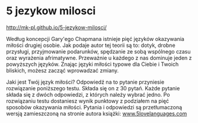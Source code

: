 # 5 jezykow milosci

http://mk-pl.github.io/5-jezykow-milosci/

Według koncepcji Gary'ego Chapmana istnieje pięć języków okazywania miłości drugiej osobie. Jak podaje autor tej teorii są to: dotyk, drobne przysługi, przyjmowanie podarunków, spędzanie ze sobą wspólnego czasu oraz wyrażenia afrimatywne. Przeważnie u każdego z nas dominuje jeden z powyższych języków. Znając języki miłości typowe dla Ciebie i Twoich bliskich, możesz zacząć wprowadzać zmiany.

Jaki jest Twój język miłości? Odpowiedź na to pytanie przyniesie rozwiązanie poniższego testu. Składa się on z 30 pytań. Każde pytanie składa się z dwóch odpowiedzi, z których należy wybrać jedno. Po rozwiązaniu testu dostaniesz wynik punktowy z podziałem na pięć sposobów okazywania miłości. Pytania i odpowiedzi są przetłumaczoną wersją zamieszczoną na stronie autora książki: <a href="http://www.5lovelanguages.com">www.5lovelanguages.com</a>
